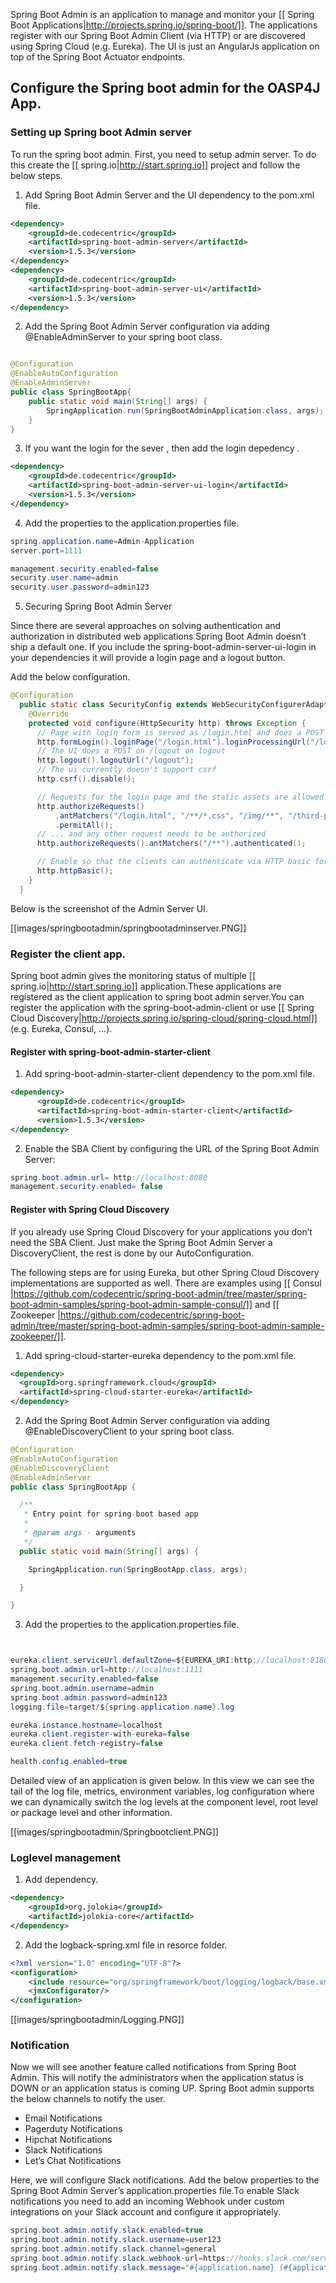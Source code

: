 Spring Boot Admin is an application to manage and monitor your [[ Spring Boot Applications|http://projects.spring.io/spring-boot/]]. The applications register with our Spring Boot Admin Client (via HTTP) or are discovered using Spring Cloud (e.g. Eureka). The UI is just an AngularJs application on top of the Spring Boot Actuator endpoints.  

## Configure the Spring boot admin for the OASP4J App.  
  
 ### Setting up Spring boot Admin server
  To run the spring boot admin. First, you need to setup admin server. To do this create the [[ spring.io|http://start.spring.io]] project and follow the below steps.  

1. Add Spring Boot Admin Server and the UI dependency to the pom.xml file. 
````Xml
<dependency>
    <groupId>de.codecentric</groupId>
    <artifactId>spring-boot-admin-server</artifactId>
    <version>1.5.3</version>
</dependency>
<dependency>
    <groupId>de.codecentric</groupId>
    <artifactId>spring-boot-admin-server-ui</artifactId>
    <version>1.5.3</version>
</dependency>
````
  

2. Add the Spring Boot Admin Server configuration via adding @EnableAdminServer to your spring boot class.

````java

@Configuration
@EnableAutoConfiguration
@EnableAdminServer
public class SpringBootApp{
    public static void main(String[] args) {
        SpringApplication.run(SpringBootAdminApplication.class, args);
    }
}
```` 
3. If you want the login for the sever , then add the login depedency . 

````Xml
<dependency>
    <groupId>de.codecentric</groupId>
    <artifactId>spring-boot-admin-server-ui-login</artifactId>
    <version>1.5.3</version>
</dependency>

````

4. Add the properties to the application.properties file. 
 
````java
spring.application.name=Admin-Application
server.port=1111

management.security.enabled=false
security.user.name=admin
security.user.password=admin123
````

5. Securing Spring Boot Admin Server

Since there are several approaches on solving authentication and authorization in distributed web applications Spring Boot Admin doesn’t ship a default one. If you include the spring-boot-admin-server-ui-login in your dependencies it will provide a login page and a logout button.

Add the below configuration. 

````Java
@Configuration
  public static class SecurityConfig extends WebSecurityConfigurerAdapter {
    @Override
    protected void configure(HttpSecurity http) throws Exception {
      // Page with login form is served as /login.html and does a POST on /login
      http.formLogin().loginPage("/login.html").loginProcessingUrl("/login").permitAll();
      // The UI does a POST on /logout on logout
      http.logout().logoutUrl("/logout");
      // The ui currently doesn't support csrf
      http.csrf().disable();

      // Requests for the login page and the static assets are allowed
      http.authorizeRequests()
          .antMatchers("/login.html", "/**/*.css", "/img/**", "/third-party/**")
          .permitAll();
      // ... and any other request needs to be authorized
      http.authorizeRequests().antMatchers("/**").authenticated();

      // Enable so that the clients can authenticate via HTTP basic for registering
      http.httpBasic();
    }
  }
````
 Below is the screenshot of the Admin Server UI.

[[images/springbootadmin/springbootadminserver.PNG]]

### Register the client app.

Spring boot admin gives the monitoring status of multiple [[ spring.io|http://start.spring.io]] application.These applications are registered as the client application to spring boot admin server.You can register the application with the spring-boot-admin-client or  use [[ Spring Cloud Discovery|http://projects.spring.io/spring-cloud/spring-cloud.html]] (e.g. Eureka, Consul, …).    

#### Register with spring-boot-admin-starter-client  

1. Add spring-boot-admin-starter-client dependency to the pom.xml file. 

````XML
<dependency>
      <groupId>de.codecentric</groupId>
      <artifactId>spring-boot-admin-starter-client</artifactId>
      <version>1.5.3</version>
</dependency>

````
2. Enable the SBA Client by configuring the URL of the Spring Boot Admin Server:

````java
spring.boot.admin.url= http://localhost:8080  
management.security.enabled= false 
````

#### Register with Spring Cloud Discovery

If you already use Spring Cloud Discovery for your applications you don’t need the SBA Client. Just make the Spring Boot Admin Server a DiscoveryClient, the rest is done by our AutoConfiguration.

The following steps are for using Eureka, but other Spring Cloud Discovery implementations are supported as well. There are examples using [[ Consul |https://github.com/codecentric/spring-boot-admin/tree/master/spring-boot-admin-samples/spring-boot-admin-sample-consul/]] and [[ Zookeeper |https://github.com/codecentric/spring-boot-admin/tree/master/spring-boot-admin-samples/spring-boot-admin-sample-zookeeper/]].

1. Add spring-cloud-starter-eureka dependency to the pom.xml file. 

````Xml
<dependency>
  <groupId>org.springframework.cloud</groupId>
  <artifactId>spring-cloud-starter-eureka</artifactId>
</dependency>
````
2. Add the Spring Boot Admin Server configuration via adding @EnableDiscoveryClient to your spring boot class.

````java
@Configuration
@EnableAutoConfiguration
@EnableDiscoveryClient
@EnableAdminServer
public class SpringBootApp {

  /**
   * Entry point for spring-boot based app
   *
   * @param args - arguments
   */
  public static void main(String[] args) {

    SpringApplication.run(SpringBootApp.class, args);

  }

}
````
3. Add the properties to the application.properties file. 

````java


eureka.client.serviceUrl.defaultZone=${EUREKA_URI:http://localhost:8180/eureka}
spring.boot.admin.url=http://localhost:1111
management.security.enabled=false
spring.boot.admin.username=admin
spring.boot.admin.password=admin123
logging.file=target/${spring.application.name}.log

eureka.instance.hostname=localhost
eureka.client.register-with-eureka=false
eureka.client.fetch-registry=false

health.config.enabled=true 
````
Detailed view of an application is given below. In this view we can see the tail of the log file, metrics, environment variables, log configuration where we can dynamically switch the log levels at the component level, root level or package level and other information.

[[images/springbootadmin/Springbootclient.PNG]]

### Loglevel management

1. Add dependency. 

````XML
<dependency>
    <groupId>org.jolokia</groupId>
    <artifactId>jolokia-core</artifactId>
</dependency>
````
2. Add the logback-spring.xml file in resorce folder. 

````XML
<?xml version="1.0" encoding="UTF-8"?>
<configuration>
	<include resource="org/springframework/boot/logging/logback/base.xml"/>
	<jmxConfigurator/>
</configuration>
````
[[images/springbootadmin/Logging.PNG]]

### Notification

Now we will see another feature called notifications from Spring Boot Admin. This will notify the administrators when the application status is  DOWN or an application status is coming UP. Spring Boot admin supports the below channels to notify the user.

* Email Notifications
* Pagerduty Notifications
* Hipchat Notifications
* Slack Notifications
* Let’s Chat Notifications

Here, we will configure Slack notifications. Add the below properties to the Spring Boot Admin Server’s application.properties file.To enable Slack notifications you need to add an incoming Webhook under custom integrations on your Slack account and configure it appropriately.

````java
spring.boot.admin.notify.slack.enabled=true
spring.boot.admin.notify.slack.username=user123
spring.boot.admin.notify.slack.channel=general
spring.boot.admin.notify.slack.webhook-url=https://hooks.slack.com/services/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
spring.boot.admin.notify.slack.message="#{application.name} (#{application.id}) is #{to.status}"

````


